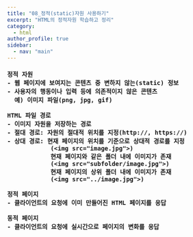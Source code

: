 ```yaml
---
title: "08_정적(static)자원 사용하기"
excerpt: "HTML의 정적자원 학습하고 정리"
category: 
  - html
author_profile: true
sidebar:
  - nav: "main" 
---
```

<h4>
<pre>
정적 자원
- 웹 페이지에 보여지는 콘텐츠 중 변하지 않는(static) 정보
- 사용자의 행동이나 입력 등에 의존적이지 않은 콘텐츠
  예) 이미지 파일(png, jpg, gif)<br>
HTML 파일 경로
- 이미지 자원을 저장하는 경로 
- 절대 경로: 자원의 절대적 위치를 지정(http://, https://)
- 상대 경로: 현재 페이지의 위치를 기준으로 상대적 경로를 지정
            (&lt;img src="image.jpg"&gt;)
            현재 페이지와 같은 폴더 내에 이미지가 존재
            (&lt;img src="subfolder/image.jpg"&gt;)
            현재 페이지의 상위 폴더 내에 이미지가 존재
            (&lt;img src="../image.jpg"&gt;)<br>
정적 페이지
- 클라이언트의 요청에 이미 만들어진 HTML 페이지를 응답<br>
동적 페이지
- 클라이언트의 요청에 실시간으로 페이지의 변화를 응답
</pre>
</h4>

